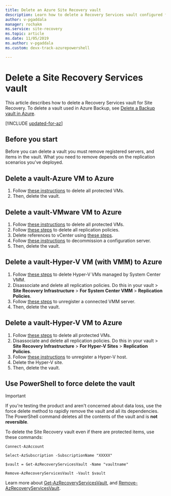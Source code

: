 ```yaml
---
title: Delete an Azure Site Recovery vault
description: Learn how to delete a Recovery Services vault configured for Azure Site Recovery
author: v-pgaddala
manager: rochakm
ms.service: site-recovery
ms.topic: article
ms.date: 11/05/2019
ms.author: v-pgaddala 
ms.custom: devx-track-azurepowershell

---
```

# Delete a Site Recovery Services vault

This article describes how to delete a Recovery Services vault for Site Recovery. To delete a vault used in Azure Backup, see [Delete a Backup vault in Azure](../backup/backup-azure-delete-vault.md).

[!INCLUDE [updated-for-az](../../includes/updated-for-az.md)]


## Before you start

Before you can delete a vault you must remove registered servers, and items in the vault. What you need to remove depends on the replication scenarios you've deployed. 


## Delete a vault-Azure VM to Azure

1. Follow [these instructions](site-recovery-manage-registration-and-protection.md#disable-protection-for-a-azure-vm-azure-to-azure) to delete all protected VMs.
2. Then, delete the vault.

## Delete a vault-VMware VM to Azure

1. Follow [these instructions](site-recovery-manage-registration-and-protection.md#disable-protection-for-a-vmware-vm-or-physical-server-vmware-to-azure) to delete all protected VMs.
2. Follow [these steps](vmware-azure-set-up-replication.md#disassociate-or-delete-a-replication-policy) to delete all replication policies.
3. Delete references to vCenter using [these steps](vmware-azure-manage-vcenter.md#delete-a-vcenter-server).
4. Follow [these instructions](vmware-azure-manage-configuration-server.md#delete-or-unregister-a-configuration-server) to decommission a configuration server.
5. Then, delete the vault.


## Delete a vault-Hyper-V VM (with VMM) to Azure

1. Follow [these steps](site-recovery-manage-registration-and-protection.md#disable-protection-for-a-hyper-v-virtual-machine-replicating-to-azure-using-the-system-center-vmm-to-azure-scenario) to delete Hyper-V VMs managed by System Center VMM.
2. Disassociate and delete all replication policies. Do this in your vault > **Site Recovery Infrastructure** > **For System Center VMM** > **Replication Policies**.
3. Follow [these steps](site-recovery-manage-registration-and-protection.md#unregister-a-vmm-server) to unregister a connected VMM server.
4. Then, delete the vault.

## Delete a vault-Hyper-V VM to Azure

1. Follow [these steps](site-recovery-manage-registration-and-protection.md#disable-protection-for-a-hyper-v-virtual-machine-hyper-v-to-azure) to delete all protected VMs.
2. Disassociate  and delete all replication policies. Do this in  your vault > **Site Recovery Infrastructure** > **For Hyper-V Sites** > **Replication Policies**.
3. Follow [these instructions](site-recovery-manage-registration-and-protection.md#unregister-a-hyper-v-host-in-a-hyper-v-site) to unregister a Hyper-V host.
4. Delete the Hyper-V site.
5. Then, delete the vault.


## Use PowerShell to force delete the vault 

> [!Important]
> If you're testing the product and aren't concerned about data loss, use the force delete method to rapidly remove the vault and all its dependencies.
> The PowerShell command deletes all the contents of the vault and is **not reversible**.

To delete the Site Recovery vault even if there are protected items, use these commands:

```azurepowershell
Connect-AzAccount

Select-AzSubscription -SubscriptionName "XXXXX"

$vault = Get-AzRecoveryServicesVault -Name "vaultname"

Remove-AzRecoveryServicesVault -Vault $vault
```

Learn more about [Get-AzRecoveryServicesVault](/powershell/module/az.recoveryservices/get-azrecoveryservicesvault), and [Remove-AzRecoveryServicesVault](/powershell/module/az.recoveryservices/remove-azrecoveryservicesvault).
